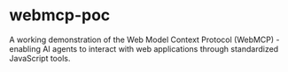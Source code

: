 # webmcp-poc
A working demonstration of the Web Model Context Protocol (WebMCP) - enabling AI agents to interact with web applications through standardized JavaScript tools.
